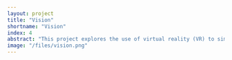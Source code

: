 ```yaml
---
layout: project
title: "Vision"
shortname: "Vision"
index: 4
abstract: "This project explores the use of virtual reality (VR) to simulate vision under a variety of conditions. It includes the replication of medical visual impairments, such as cataracts and macular degeneration, as well as the simulation of visual perception through assistive technologies like retinal implants. These simulations aim to support clinical training, inform the design of visual aids, and improve understanding of altered visual experiences"
image: "/files/vision.png"
---
```

